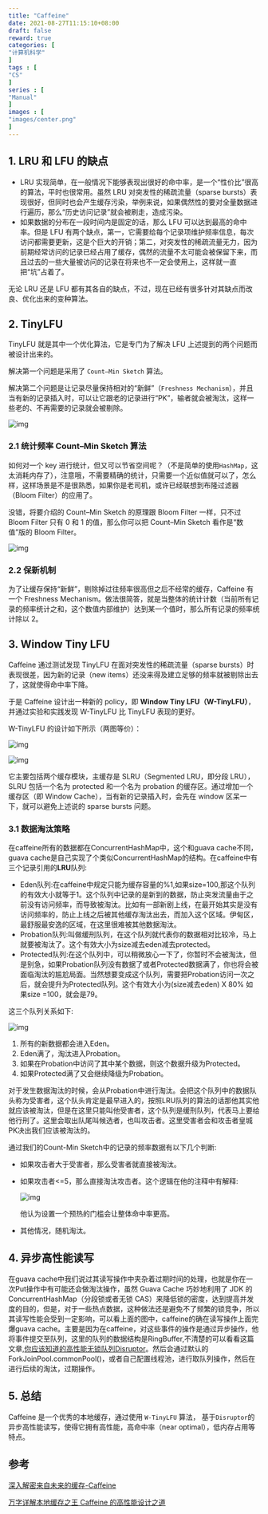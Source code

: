 ```yaml
---
title: "Caffeine"
date: 2021-08-27T11:15:10+08:00
draft: false
reward: true
categories: [
"计算机科学"
]
tags : [
"CS"
]
series : [
"Manual"
]
images : [
"images/center.png"
]
---
```


[comment]: <> (# Caffeine)

## 1. LRU 和 LFU 的缺点

- LRU 实现简单，在一般情况下能够表现出很好的命中率，是一个“性价比”很高的算法，平时也很常用。虽然 LRU 对突发性的稀疏流量（sparse bursts）表现很好，但同时也会产生缓存污染，举例来说，如果偶然性的要对全量数据进行遍历，那么“历史访问记录”就会被刷走，造成污染。
- 如果数据的分布在一段时间内是固定的话，那么 LFU 可以达到最高的命中率。但是 LFU 有两个缺点，第一，它需要给每个记录项维护频率信息，每次访问都需要更新，这是个巨大的开销；第二，对突发性的稀疏流量无力，因为前期经常访问的记录已经占用了缓存，偶然的流量不太可能会被保留下来，而且过去的一些大量被访问的记录在将来也不一定会使用上，这样就一直把“坑”占着了。

无论 LRU 还是 LFU 都有其各自的缺点，不过，现在已经有很多针对其缺点而改良、优化出来的变种算法。

## 2. TinyLFU

TinyLFU 就是其中一个优化算法，它是专门为了解决 LFU 上述提到的两个问题而被设计出来的。

解决第一个问题是采用了 `Count–Min Sketch` 算法。

解决第二个问题是让记录尽量保持相对的“新鲜”（`Freshness Mechanism`），并且当有新的记录插入时，可以让它跟老的记录进行“PK”，输者就会被淘汰，这样一些老的、不再需要的记录就会被剔除。

![img](https://picgo.6and.ltd/img/ba12253ec1118589eefd541329d7046c.webp)

### 2.1 统计频率 Count–Min Sketch 算法

如何对一个 key 进行统计，但又可以节省空间呢？（不是简单的使用`HashMap`，这太消耗内存了），注意哦，不需要精确的统计，只需要一个近似值就可以了，怎么样，这样场景是不是很熟悉，如果你是老司机，或许已经联想到布隆过滤器（Bloom Filter）的应用了。

没错，将要介绍的 Count–Min Sketch 的原理跟 Bloom Filter 一样，只不过 Bloom Filter 只有 0 和 1 的值，那么你可以把 Count–Min Sketch 看作是“数值”版的 Bloom Filter。

![img](https://picgo.6and.ltd/img/0f6f4d0944b4e598364e8ac5a3b43ee7.webp)

### 2.2 保新机制

为了让缓存保持“新鲜”，剔除掉过往频率很高但之后不经常的缓存，Caffeine 有一个 Freshness Mechanism。做法很简答，就是当整体的统计计数（当前所有记录的频率统计之和，这个数值内部维护）达到某一个值时，那么所有记录的频率统计除以 2。



## 3. Window Tiny LFU

Caffeine 通过测试发现 TinyLFU 在面对突发性的稀疏流量（sparse bursts）时表现很差，因为新的记录（new items）还没来得及建立足够的频率就被剔除出去了，这就使得命中率下降。

于是 Caffeine 设计出一种新的 policy，即 **Window Tiny LFU（W-TinyLFU）**，并通过实验和实践发现 W-TinyLFU 比 TinyLFU 表现的更好。

W-TinyLFU 的设计如下所示（两图等价）：

![img](https://picgo.6and.ltd/img/dd7a8708c4a726ddead9512d4d59f56a.webp)

![img](https://picgo.6and.ltd/img/c5e738b1875a38bed65e1e93ac951a68.webp)

它主要包括两个缓存模块，主缓存是 SLRU（Segmented LRU，即分段 LRU），SLRU 包括一个名为 protected 和一个名为 probation 的缓存区。通过增加一个缓存区（即 Window Cache），当有新的记录插入时，会先在 window 区呆一下，就可以避免上述说的 sparse bursts 问题。

###  3.1 数据淘汰策略

在caffeine所有的数据都在ConcurrentHashMap中，这个和guava cache不同，guava cache是自己实现了个类似ConcurrentHashMap的结构。在caffeine中有三个记录引用的**LRU**队列:

- Eden队列:在caffeine中规定只能为缓存容量的%1,如果size=100,那这个队列的有效大小就等于1。这个队列中记录的是新到的数据，防止突发流量由于之前没有访问频率，而导致被淘汰。比如有一部新剧上线，在最开始其实是没有访问频率的，防止上线之后被其他缓存淘汰出去，而加入这个区域。伊甸区，最舒服最安逸的区域，在这里很难被其他数据淘汰。
- Probation队列:叫做缓刑队列，在这个队列就代表你的数据相对比较冷，马上就要被淘汰了。这个有效大小为size减去eden减去protected。
- Protected队列:在这个队列中，可以稍微放心一下了，你暂时不会被淘汰，但是别急，如果Probation队列没有数据了或者Protected数据满了，你也将会被面临淘汰的尴尬局面。当然想要变成这个队列，需要把Probation访问一次之后，就会提升为Protected队列。这个有效大小为(size减去eden) X 80% 如果size =100，就会是79。

这三个队列关系如下:

![img](https://picgo.6and.ltd/img/1654222b063487e1~tplv-t2oaga2asx-watermark.image)

1. 所有的新数据都会进入Eden。
2. Eden满了，淘汰进入Probation。
3. 如果在Probation中访问了其中某个数据，则这个数据升级为Protected。
4. 如果Protected满了又会继续降级为Probation。

对于发生数据淘汰的时候，会从Probation中进行淘汰。会把这个队列中的数据队头称为受害者，这个队头肯定是最早进入的，按照LRU队列的算法的话那他其实他就应该被淘汰，但是在这里只能叫他受害者，这个队列是缓刑队列，代表马上要给他行刑了。这里会取出队尾叫候选者，也叫攻击者。这里受害者会和攻击者皇城PK决出我们应该被淘汰的。

通过我们的Count-Min Sketch中的记录的频率数据有以下几个判断:

- 如果攻击者大于受害者，那么受害者就直接被淘汰。

- 如果攻击者<=5，那么直接淘汰攻击者。这个逻辑在他的注释中有解释:

  ![img](https://picgo.6and.ltd/img/165422c9450da3ba~tplv-t2oaga2asx-watermark.image)

  他认为设置一个预热的门槛会让整体命中率更高。

- 其他情况，随机淘汰。

## 4. 异步高性能读写

在guava cache中我们说过其读写操作中夹杂着过期时间的处理，也就是你在一次Put操作中有可能还会做淘汰操作，虽然 Guava Cache 巧妙地利用了 JDK 的 ConcurrentHashMap（分段锁或者无锁 CAS）来降低锁的密度，达到提高并发度的目的，但是，对于一些热点数据，这种做法还是避免不了频繁的锁竞争，所以其读写性能会受到一定影响，可以看上面的图中，caffeine的确在读写操作上面完爆guava cache。主要是因为在caffeine，对这些事件的操作是通过异步操作，他将事件提交至队列，这里的队列的数据结构是RingBuffer,不清楚的可以看看这篇文章,[你应该知道的高性能无锁队列Disruptor](https://juejin.cn/post/6844903648875528206)。然后会通过默认的ForkJoinPool.commonPool()，或者自己配置线程池，进行取队列操作，然后在进行后续的淘汰，过期操作。

## 5. 总结

Caffeine 是一个优秀的本地缓存，通过使用 `W-TinyLFU` 算法， 基于`Disruptor`的异步高性能读写，使得它拥有高性能，高命中率（near optimal），低内存占用等特点。

## 参考

[深入解密来自未来的缓存-Caffeine](https://juejin.cn/post/6844903670014803981)

[万字详解本地缓存之王 Caffeine 的高性能设计之道](https://jishuin.proginn.com/p/763bfbd34443)

